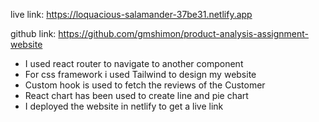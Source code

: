 live link: https://loquacious-salamander-37be31.netlify.app

github link: https://github.com/gmshimon/product-analysis-assignment-website

* I used react router to navigate to another component
* For css framework i used Tailwind to design my website
* Custom hook is used to fetch the reviews of the Customer
* React chart has been used to create line and pie chart
* I deployed the website in netlify to get a live link